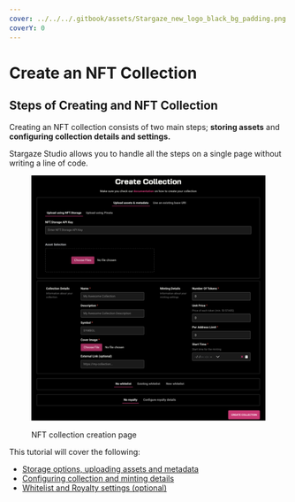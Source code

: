```yaml
---
cover: ../../../.gitbook/assets/Stargaze_new_logo_black_bg_padding.png
coverY: 0
---
```


# Create an NFT Collection

## Steps of Creating and NFT Collection

Creating an NFT collection consists of two main steps; **storing assets** and **configuring collection details and settings.**

Stargaze Studio allows you to handle all the steps on a single page without writing a line of code.

<figure><img src="../../../.gitbook/assets/Screen Shot 2022-09-29 at 11.47.30.png" alt=""><figcaption><p>NFT collection creation page</p></figcaption></figure>

This tutorial will cover the following:

* [Storage options, uploading assets and metadata](upload-assets-and-metadata.md)
* [Configuring collection and minting details](configure-collection-and-minting-details.md)
* [Whitelist and Royalty settings (optional)](whitelist-and-royalty-options.md)
